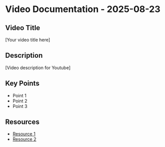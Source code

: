 # Video Documentation - 2025-08-23

## Video Title
[Your video title here]

## Description
[Video description for Youtube]

## Key Points
- Point 1
- Point 2
- Point 3

## Resources
- [Resource 1]()
- [Resource 2]()
